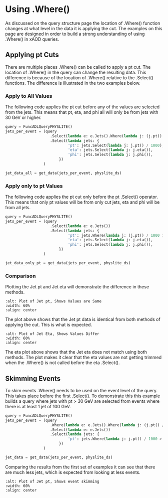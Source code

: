 # Using .Where()

As discussed on the query structure page the location of .Where() function changes at what level in the data it is applying the cut. The examples on this page are designed in order to build a strong understanding of using .Where() in xAOD queries. 

## Applying pt Cuts 

There are multiple places .Where() can be called to apply a pt cut. The location of .Where() in the query can change the resulting data. This difference is because of the location of .Where() relative to the .Select() functions. The difference is illustrated in the two examples below.

### Apply to All Values

The following code applies the pt cut before any of the values are selected from the jets. This means that pt, eta, and phi all will only be from jets with 30 GeV or higher.

```python
query = FuncADLQueryPHYSLITE()
jets_per_event = (query
                    .Select(lambda e: e.Jets().Where(lambda j: (j.pt() / 1000 > 30)))
                    .Select(lambda jets: {
                            'pt': jets.Select(lambda j: j.pt() / 1000),
                            'eta': jets.Select(lambda j: j.eta()),
                            'phi': jets.Select(lambda j: j.phi()),
                        })
                 )

jet_data_all = get_data(jets_per_event, physlite_ds)
```

### Apply only to pt Values

The following code applies the pt cut only before the pt .Select() operator. This means that only pt values will be from only cut jets, eta and phi will be from all jets.

```python
query = FuncADLQueryPHYSLITE()
jets_per_event = (query
                    .Select(lambda e: e.Jets())
                    .Select(lambda jets: {
                            'pt': jets.Where(lambda j: (j.pt() / 1000 > 30)).Select(lambda j: j.pt() / 1000),
                            'eta': jets.Select(lambda j: j.eta()),
                            'phi': jets.Select(lambda j: j.phi()),
                        })
                 )

jet_data_only_pt = get_data(jets_per_event, physlite_ds)
```

### Comparison

Plotting the Jet pt and Jet eta will demonstrate the difference in these methods.

```{figure} img/where_1.png
:alt: Plot of Jet pt, Shows Values are Same
:width: 60%
:align: center
```

The plot above shows that the Jet pt data is identical from both methods of applying the cut. This is what is expected.

```{figure} img/where_2.png
:alt: Plot of Jet Eta, Shows Values Differ
:width: 60%
:align: center
```

The eta plot above shows that the Jet eta does not match using both methods. The plot makes it clear that the eta values are not getting trimmed when the .Where() is not called before the eta .Select().

## Skimming Events

To skim events .Where() needs to be used on the event level of the query. This takes place before the first .Select(). To demonstrate this this example builds a query where jets with pt > 30 GeV are selected from events where there is at least 1 jet of 100 GeV.

```python
query = FuncADLQueryPHYSLITE()
jets_per_event = (query
                    .Where(lambda e: e.Jets().Where(lambda j: (j.pt() / 1000 > 100)).Count() > 0)
                    .Select(lambda e: e.Jets())
                    .Select(lambda jets: {
                            'pt': jets.Where(lambda j: j.pt() / 1000 > 30).Select(lambda j: j.pt() / 1000),
                        })
                 )

jet_data = get_data(jets_per_event, physlite_ds)
```

Comparing the results from the first set of examples it can see that there are much less jets, which is expected from looking at less events.

```{figure} img/where_3.png
:alt: Plot of Jet pt, Shows event skimming
:width: 60%
:align: center
```